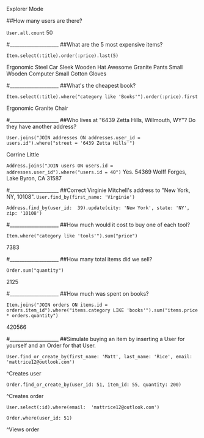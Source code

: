 Explorer Mode

##How many users are there?

`User.all.count`
50

#____________________
##What are the 5 most expensive items?

`Item.select(:title).order(:price).last(5)`

Ergonomic Steel Car
Sleek Wooden Hat
Awesome Granite Pants
Small Wooden Computer
Small Cotton Gloves

#____________________
##What's the cheapest book?

`Item.select(:title).where("category like 'Books'").order(:price).first`

Ergonomic Granite Chair


#____________________
##Who lives at "6439 Zetta Hills, Willmouth, WY"? Do they have another address?

`User.joins("JOIN addresses ON addresses.user_id = users.id").where("street = '6439 Zetta Hills'")`

Corrine Little

`Address.joins("JOIN users ON users.id = addresses.user_id").where("users.id = 40")`
Yes. 54369 Wolff Forges, Lake Byron, CA 31587


#____________________
##Correct Virginie Mitchell's address to "New York, NY, 10108".
`User.find_by(first_name: 'Virginie')`

`Address.find_by(user_id:  39).update(city: 'New York', state: 'NY', zip: '10108')`

#____________________
##How much would it cost to buy one of each tool?

`Item.where("category like 'tools'").sum("price")`

7383

#____________________
##How many total items did we sell?

`Order.sum("quantity")`

2125


#____________________
##How much was spent on books?
```
Item.joins("JOIN orders ON items.id = orders.item_id").where("items.category LIKE 'books'").sum("items.price * orders.quantity")
```
420566

#____________________
##Simulate buying an item by inserting a User for yourself and an Order for that User.
```
User.find_or_create_by(first_name: 'Matt', last_name: 'Rice', email: 'mattrice12@outlook.com')
```
^Creates user

```
Order.find_or_create_by(user_id: 51, item_id: 55, quantity: 200)
```
^Creates order

```
User.select(:id).where(email:  'mattrice12@outlook.com')
```
```
Order.where(user_id: 51)
```
^Views order

